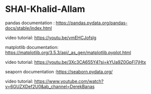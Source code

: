 # SHAI-Khalid-Allam
pandas documentation : https://pandas.pydata.org/pandas-docs/stable/index.html

video tutorial: https://youtu.be/vmEHCJofslg


matplotlib documentation: https://matplotlib.org/3.5.3/api/_as_gen/matplotlib.pyplot.html

video tutorial: https://youtu.be/3Xc3CA655Y4?si=kYUa9Z0GpFl7jHtx

seaporn documentation :https://seaborn.pydata.org/

video tutorial: https://www.youtube.com/watch?v=6GUZXDef2U0&ab_channel=DerekBanas


